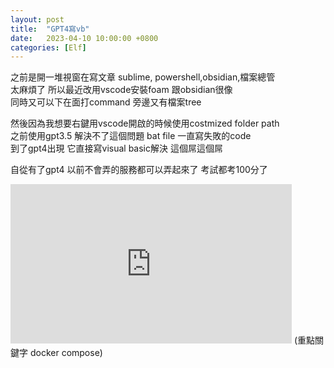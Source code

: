 ```yaml
---
layout: post
title:  "GPT4寫vb"
date:   2023-04-10 10:00:00 +0800
categories: [Elf]
---
```


之前是開一堆視窗在寫文章 sublime, powershell,obsidian,檔案總管  
太麻煩了 所以最近改用vscode安裝foam 跟obsidian很像   
同時又可以下在面打command 旁邊又有檔案tree

然後因為我想要右鍵用vscode開啟的時候使用costmized folder path   
之前使用gpt3.5 解決不了這個問題 bat file 一直寫失敗的code  
到了gpt4出現 它直接寫visual basic解決  這個屌這個屌


自從有了gpt4 以前不會弄的服務都可以弄起來了 考試都考100分了  
<iframe width="450" height="255" src="https://www.youtube.com/embed/hh9B827SaCs" title="YouTube video player" frameborder="0" ></iframe>  
(重點關鍵字 docker compose)  